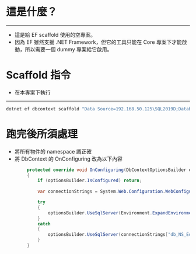 # 這是什麼？
---

* 這是給 EF scaffold 使用的空專案。
* 因為 EF 雖然支援 .NET Framework，但它的工具只能在 Core 專案下才能啟動，所以需要一個 dummy 專案給它啟用。

# Scaffold 指令
* 在本專案下執行
---
```sh
dotnet ef dbcontext scaffold "Data Source=192.168.50.125\SQL2019D;Database=db_NS_Education;User Id=User_Kevin;Password=User_Kevin;" Microsoft.EntityFrameworkCore.SqlServer --use-database-names --context-dir ..\NS_Education\Models\Entities\DbContext --output-dir ..\NS_Education\Models\Entities --context NsDbContext --force
```

# 跑完後所須處理
* 將所有物件的 namespace 調正確
* 將 DbContext 的 OnConfiguring 改為以下內容
```c#
        protected override void OnConfiguring(DbContextOptionsBuilder optionsBuilder)
        {
            if (optionsBuilder.IsConfigured) return;
            
            var connectionStrings = System.Web.Configuration.WebConfigurationManager.ConnectionStrings;

            try
            {
                optionsBuilder.UseSqlServer(Environment.ExpandEnvironmentVariables(connectionStrings["db_NS_EducationConnectionStringEnv"].ConnectionString));
            }
            catch
            {
                optionsBuilder.UseSqlServer(connectionStrings["db_NS_EducationConnectionString"].ConnectionString);
            }
        } 
```